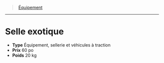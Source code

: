 ﻿> [Équipement](hd_equipment.md)

---

# Selle exotique

- **Type** Équipement, sellerie et véhicules à traction
- **Prix** 60 po
- **Poids** 20 kg


